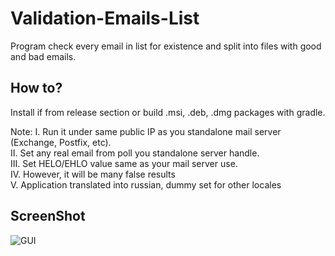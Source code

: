 # Validation-Emails-List

Program check every email in list for existence and split into files with good and bad emails.

## How to?

Install if from release section or build .msi, .deb, .dmg packages with gradle.

Note:
I. Run it under same public IP as you standalone mail server (Exchange, Postfix, etc).  
II. Set any real email from poll you standalone server handle.  
III. Set HELO/EHLO value same as your mail server use.  
IV. However, it will be many false results  
V. Application translated into russian, dummy set for other locales

 ## ScreenShot
 
![GUI](https://github.com/Trinion/Validation-Emails-List/blob/master/ScreenShot.PNG?raw=true)